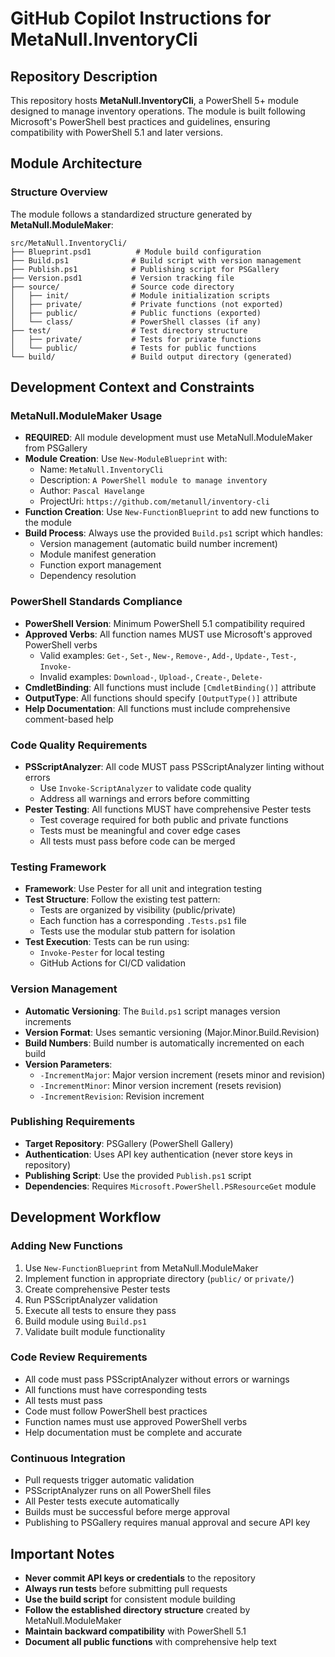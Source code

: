 # GitHub Copilot Instructions for MetaNull.InventoryCli

## Repository Description

This repository hosts **MetaNull.InventoryCli**, a PowerShell 5+ module designed to manage inventory operations. The module is built following Microsoft's PowerShell best practices and guidelines, ensuring compatibility with PowerShell 5.1 and later versions.

## Module Architecture

### Structure Overview
The module follows a standardized structure generated by **MetaNull.ModuleMaker**:

```
src/MetaNull.InventoryCli/
├── Blueprint.psd1          # Module build configuration
├── Build.ps1              # Build script with version management
├── Publish.ps1            # Publishing script for PSGallery
├── Version.psd1           # Version tracking file
├── source/                # Source code directory
│   ├── init/              # Module initialization scripts
│   ├── private/           # Private functions (not exported)
│   ├── public/            # Public functions (exported)
│   └── class/             # PowerShell classes (if any)
├── test/                  # Test directory structure
│   ├── private/           # Tests for private functions
│   └── public/            # Tests for public functions
└── build/                 # Build output directory (generated)
```

## Development Context and Constraints

### MetaNull.ModuleMaker Usage
- **REQUIRED**: All module development must use MetaNull.ModuleMaker from PSGallery
- **Module Creation**: Use `New-ModuleBlueprint` with:
  - Name: `MetaNull.InventoryCli`
  - Description: `A PowerShell module to manage inventory`
  - Author: `Pascal Havelange`
  - ProjectUri: `https://github.com/metanull/inventory-cli`
- **Function Creation**: Use `New-FunctionBlueprint` to add new functions to the module
- **Build Process**: Always use the provided `Build.ps1` script which handles:
  - Version management (automatic build number increment)
  - Module manifest generation
  - Function export management
  - Dependency resolution

### PowerShell Standards Compliance
- **PowerShell Version**: Minimum PowerShell 5.1 compatibility required
- **Approved Verbs**: All function names MUST use Microsoft's approved PowerShell verbs
  - Valid examples: `Get-`, `Set-`, `New-`, `Remove-`, `Add-`, `Update-`, `Test-`, `Invoke-`
  - Invalid examples: `Download-`, `Upload-`, `Create-`, `Delete-`
- **CmdletBinding**: All functions must include `[CmdletBinding()]` attribute
- **OutputType**: All functions should specify `[OutputType()]` attribute
- **Help Documentation**: All functions must include comprehensive comment-based help

### Code Quality Requirements
- **PSScriptAnalyzer**: All code MUST pass PSScriptAnalyzer linting without errors
  - Use `Invoke-ScriptAnalyzer` to validate code quality
  - Address all warnings and errors before committing
- **Pester Testing**: All functions MUST have comprehensive Pester tests
  - Test coverage required for both public and private functions
  - Tests must be meaningful and cover edge cases
  - All tests must pass before code can be merged

### Testing Framework
- **Framework**: Use Pester for all unit and integration testing
- **Test Structure**: Follow the existing test pattern:
  - Tests are organized by visibility (public/private)
  - Each function has a corresponding `.Tests.ps1` file
  - Tests use the modular stub pattern for isolation
- **Test Execution**: Tests can be run using:
  - `Invoke-Pester` for local testing
  - GitHub Actions for CI/CD validation

### Version Management
- **Automatic Versioning**: The `Build.ps1` script manages version increments
- **Version Format**: Uses semantic versioning (Major.Minor.Build.Revision)
- **Build Numbers**: Build number is automatically incremented on each build
- **Version Parameters**:
  - `-IncrementMajor`: Major version increment (resets minor and revision)
  - `-IncrementMinor`: Minor version increment (resets revision)
  - `-IncrementRevision`: Revision increment

### Publishing Requirements
- **Target Repository**: PSGallery (PowerShell Gallery)
- **Authentication**: Uses API key authentication (never store keys in repository)
- **Publishing Script**: Use the provided `Publish.ps1` script
- **Dependencies**: Requires `Microsoft.PowerShell.PSResourceGet` module

## Development Workflow

### Adding New Functions
1. Use `New-FunctionBlueprint` from MetaNull.ModuleMaker
2. Implement function in appropriate directory (`public/` or `private/`)
3. Create comprehensive Pester tests
4. Run PSScriptAnalyzer validation
5. Execute all tests to ensure they pass
6. Build module using `Build.ps1`
7. Validate built module functionality

### Code Review Requirements
- All code must pass PSScriptAnalyzer without errors or warnings
- All functions must have corresponding tests
- All tests must pass
- Code must follow PowerShell best practices
- Function names must use approved PowerShell verbs
- Help documentation must be complete and accurate

### Continuous Integration
- Pull requests trigger automatic validation
- PSScriptAnalyzer runs on all PowerShell files
- All Pester tests execute automatically
- Builds must be successful before merge approval
- Publishing to PSGallery requires manual approval and secure API key

## Important Notes

- **Never commit API keys or credentials** to the repository
- **Always run tests** before submitting pull requests
- **Use the build script** for consistent module building
- **Follow the established directory structure** created by MetaNull.ModuleMaker
- **Maintain backward compatibility** with PowerShell 5.1
- **Document all public functions** with comprehensive help text
